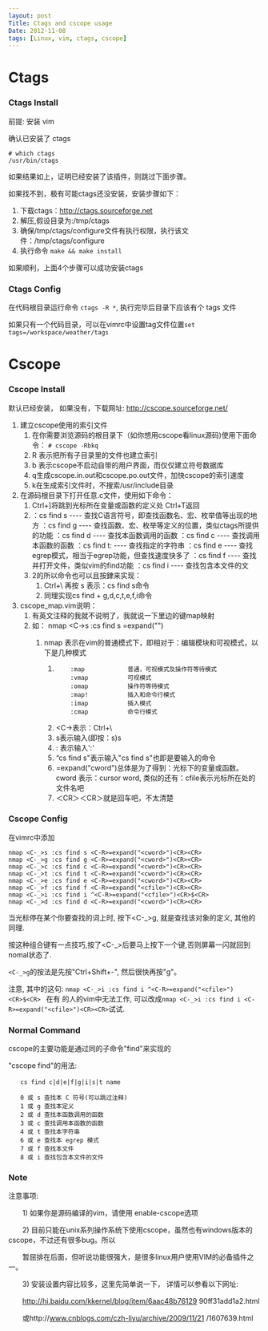 ```yaml
---
layout: post
Title: Ctags and cscope usage
Date: 2012-11-08
tags: [Linux, vim, ctags, cscope]
---
```


# Ctags

### Ctags Install

前提: 安装 vim

确认已安装了 ctags 
```
# which ctags
/usr/bin/ctags
```

如果结果如上，证明已经安装了该插件，则跳过下面步骤。

如果找不到，极有可能ctags还没安装，安装步骤如下：

1. 下载ctags：http://ctags.sourceforge.net
2. 解压,假设目录为:/tmp/ctags
3. 确保/tmp/ctags/configure文件有执行权限，执行该文件：/tmp/ctags/configure
4. 执行命令 `make && make install`

如果顺利，上面4个步骤可以成功安装ctags

### Ctags Config

在代码根目录运行命令 `ctags -R *`, 执行完毕后目录下应该有个 tags 文件

如果只有一个代码目录，可以在vimrc中设置tag文件位置`set tags=/workspace/weather/tags`


# Cscope

### Cscope Install

默认已经安装， 如果没有，下载网址: http://cscope.sourceforge.net/

1. 建立cscope使用的索引文件
    1. 在你需要浏览源码的根目录下（如你想用cscope看linux源码)使用下面命令： `# cscope -Rbkq`
    2. R 表示把所有子目录里的文件也建立索引
    3. b 表示cscope不启动自带的用户界面，而仅仅建立符号数据库
    4. q生成cscope.in.out和cscope.po.out文件，加快cscope的索引速度
    5. k在生成索引文件时，不搜索/usr/include目录
2. 在源码根目录下打开任意.c文件，使用如下命令：
    1. Ctrl+]将跳到光标所在变量或函数的定义处 Ctrl+T返回
    2. ：cs find s ---- 查找C语言符号，即查找函数名、宏、枚举值等出现的地方
       ：cs find g ---- 查找函数、宏、枚举等定义的位置，类似ctags所提供的功能
       ：cs find d ---- 查找本函数调用的函数
       ：cs find c ---- 查找调用本函数的函数
       ：cs find t: ---- 查找指定的字符串
       ：cs find e ---- 查找egrep模式，相当于egrep功能，但查找速度快多了
       ：cs find f ---- 查找并打开文件，类似vim的find功能
       ：cs find i ---- 查找包含本文件的文
    3. 2的所以命令也可以且按銉来实现：
       1. Ctrl+\ 再按 s 表示：cs find s命令
       2. 同理实现cs find + g,d,c,t,e,f,i命令
3. cscope_map.vim说明：
    1. 有英文注释的我就不说明了，我就说一下里边的键map映射
    2. 如： nmap <C-\>s :cs find s <C-R>=expand("<cword>")<CR><CR>
        1. nmap 表示在vim的普通模式下，即相对于：编辑模块和可视模式，以下是几种模式
            1.         :map            普通，可视模式及操作符等待模式
                       :vmap           可视模式
                       :omap           操作符等待模式
                       :map!           插入和命令行模式
                       :imap           插入模式
                       :cmap           命令行模式
            2. <C-\>表示：Ctrl+\
            3. s表示输入(即按：s)s
            4. : 表示输入':'
            5. “cs find s"表示输入"cs find s"也即是要输入的命令
            6. <C-R>=expand("cword")总体是为了得到：光标下的变量或函数。cword 表示：cursor word, 类似的还有：cfile表示光标所在处的文件名吧
            7. ＜CR＞＜CR＞就是回车吧，不太清楚

### Cscope Config

在vimrc中添加

```shell
nmap <C-_>s :cs find s <C-R>=expand("<cword>")<CR><CR>
nmap <C-_>g :cs find g <C-R>=expand("<cword>")<CR><CR>
nmap <C-_>c :cs find c <C-R>=expand("<cword>")<CR><CR>
nmap <C-_>t :cs find t <C-R>=expand("<cword>")<CR><CR>
nmap <C-_>e :cs find e <C-R>=expand("<cword>")<CR><CR>
nmap <C-_>f :cs find f <C-R>=expand("<cfile>")<CR><CR>
nmap <C-_>i :cs find i ^<C-R>=expand("<cfile>")<CR>$<CR>
nmap <C-_>d :cs find d <C-R>=expand("<cword>")<CR><CR>
```

当光标停在某个你要查找的词上时, 按下<C-_>g, 就是查找该对象的定义, 其他的同理. 

按这种组合键有一点技巧,按了<C-_>后要马上按下一个键,否则屏幕一闪就回到nomal状态了.

`<C-_>g`的按法是先按"Ctrl+Shift+-", 然后很快再按"g"。 

注意, 其中的这句: `nmap <C-_>i :cs find i ^<C-R>=expand("<cfile>")<CR>$<CR> ` 在有
的人的vim中无法工作, 可以改成`nmap <C-_>i :cs find i <C-R>=expand("<cfile>")<CR><CR>`试试.

### Normal Command

cscope的主要功能是通过同的子命令"find"来实现的 

"cscope find"的用法: 
```
　　cs find c|d|e|f|g|i|s|t name 

　　0 或 s 查找本 C 符号(可以跳过注释) 
　　1 或 g 查找本定义 
　　2 或 d 查找本函数调用的函数 
　　3 或 c 查找调用本函数的函数 
　　4 或 t 查找本字符串 
　　6 或 e 查找本 egrep 模式 
　　7 或 f 查找本文件 
　　8 或 i 查找包含本文件的文件
```

### Note

注意事项: 

　　1) 如果你是源码编译的vim，请使用 enable-cscope选项 

　　2) 目前只能在unix系列操作系统下使用cscope，虽然也有windows版本的cscope，不过还有很多bug。所以 

　　暂屈排在后面，但听说功能很强大，是很多linux用户使用VIM的必备插件之一。 

　　3) 安装设置内容比较多，这里先简单说一下， 详情可以参看以下网址: 

　　http://hi.baidu.com/kkernel/blog/item/6aac48b76129 90ff31add1a2.html 

　　或http://www.cnblogs.com/czh-liyu/archive/2009/11/21 /1607639.html 
